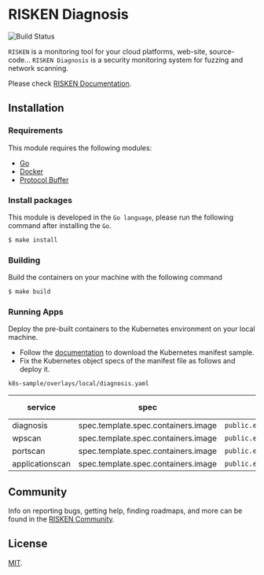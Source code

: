 # RISKEN Diagnosis

![Build Status](https://codebuild.ap-northeast-1.amazonaws.com/badges?uuid=eyJlbmNyeXB0ZWREYXRhIjoiMW9Vd0RVRGNncWsrM09jTm4wdW5NVHRJYXl2TWJUMzFPVEh6UkxXaFJsa2hacGV6ZEY0T1l2bXA1akw0MmkwVi8yaXFjeTV0YXM0czFpVHdnWU9zYVQwPSIsIml2UGFyYW1ldGVyU3BlYyI6ImJ3U2xVNE85SFlGem9zOWwiLCJtYXRlcmlhbFNldFNlcmlhbCI6MX0%3D&branch=master)

`RISKEN` is a monitoring tool for your cloud platforms, web-site, source-code... 
`RISKEN Diagnosis` is a security monitoring system for fuzzing and network scanning.

Please check [RISKEN Documentation](https://docs.security-hub.jp/).

## Installation

### Requirements

This module requires the following modules:

- [Go](https://go.dev/doc/install)
- [Docker](https://docs.docker.com/get-docker/)
- [Protocol Buffer](https://grpc.io/docs/protoc-installation/)

### Install packages

This module is developed in the `Go language`, please run the following command after installing the `Go`.

```bash
$ make install
```

### Building

Build the containers on your machine with the following command

```bash
$ make build
```

### Running Apps

Deploy the pre-built containers to the Kubernetes environment on your local machine.

- Follow the [documentation](https://docs.security-hub.jp/admin/infra_local/#risken) to download the Kubernetes manifest sample.
- Fix the Kubernetes object specs of the manifest file as follows and deploy it.

`k8s-sample/overlays/local/diagnosis.yaml`

| service         | spec                                | before (public images)                                   | after (pre-build images on your machine) |
| --------------- | ----------------------------------- | -------------------------------------------------------- | ---------------------------------------- |
| diagnosis       | spec.template.spec.containers.image | `public.ecr.aws/risken/diagnosis/diagnosis:latest`       | `diagnosis/diagnosis:latest`             |
| wpscan          | spec.template.spec.containers.image | `public.ecr.aws/risken/diagnosis/wpscan:latest`          | `diagnosis/wpscan:latest`                |
| portscan        | spec.template.spec.containers.image | `public.ecr.aws/risken/diagnosis/portscan:latest`        | `diagnosis/portscan:latest`              |
| applicationscan | spec.template.spec.containers.image | `public.ecr.aws/risken/diagnosis/applicationscan:latest` | `diagnosis/applicationscan:latest`       |

## Community

Info on reporting bugs, getting help, finding roadmaps,
and more can be found in the [RISKEN Community](https://github.com/ca-risken/community).

## License

[MIT](LICENSE).
